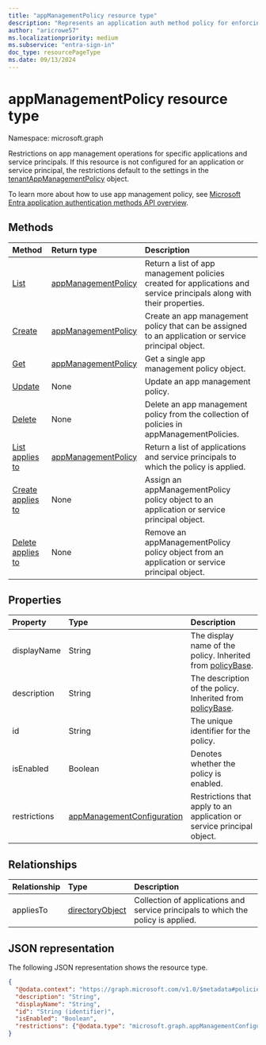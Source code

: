 ```yaml
---
title: "appManagementPolicy resource type"
description: "Represents an application auth method policy for enforcing app management restrictions on specific applications or service principals."
author: "aricrowe57"
ms.localizationpriority: medium
ms.subservice: "entra-sign-in"
doc_type: resourcePageType
ms.date: 09/13/2024
---
```


# appManagementPolicy resource type

Namespace: microsoft.graph

Restrictions on app management operations for specific applications and service principals. If this resource is not configured for an application or service principal, the restrictions default to the settings in the [tenantAppManagementPolicy](tenantappmanagementpolicy.md) object.

To learn more about how to use app management policy, see [Microsoft Entra application authentication methods API overview](../resources/applicationauthenticationmethodpolicy.md).


## Methods

| Method                                                         | Return type                                                                | Description                                                                                                            |
| :------------------------------------------------------------- | :------------------------------------------------------------------------- | :--------------------------------------------------------------------------------------------------------------------- |
| [List](../api/appmanagementpolicy-list.md)      | [appManagementPolicy](../resources/appmanagementpolicy.md) | Return a list of app management policies created for applications and service principals along with their properties. |
| [Create](../api/appmanagementpolicy-post.md)    | [appManagementPolicy](../resources/appmanagementpolicy.md) | Create an app management policy that can be assigned to an application or service principal object.                   |
| [Get](../api/appmanagementpolicy-get.md)       | [appManagementPolicy](../resources/appmanagementpolicy.md) | Get a single app management policy object.                                                                            |
| [Update](../api/appmanagementpolicy-update.md) | None                                                                       | Update an app management policy.                                                                                      |
| [Delete](../api/appmanagementpolicy-delete.md) | None                                                                       | Delete an app management policy from the collection of policies in appManagementPolicies.                             |
| [List applies to](../api/appmanagementpolicy-list-appliesto.md)| [appManagementPolicy](../resources/appmanagementpolicy.md)|Return a list of applications and service principals to which the policy is applied. |
| [Create applies to](../api/appmanagementpolicy-post-appliesto.md)| None |Assign an appManagementPolicy policy object to an application or service principal object. |
| [Delete applies to](../api/appmanagementpolicy-delete-appliesto.md)| None |Remove an appManagementPolicy policy object from an application or service principal object. |

## Properties

| Property     | Type                                                        | Description                                                            |
| :----------- | :---------------------------------------------------------- | :--------------------------------------------------------------------- |
| displayName  | String                                                      | The display name of the policy. Inherited from [policyBase](policybase.md). |
| description  | String                                                      | The description of the policy. Inherited from [policyBase](policybase.md).  |
| id           | String                                                      | The unique identifier for the policy.                                       |
| isEnabled    | Boolean                                                     | Denotes whether the policy is enabled.                                      |
| restrictions | [appManagementConfiguration](appManagementConfiguration.md) | Restrictions that apply to an application or service principal object. |

## Relationships

| Relationship | Type                                  | Description                                                                         |
| :----------- | :------------------------------------ | :---------------------------------------------------------------------------------- |
| appliesTo    | [directoryObject](directoryobject.md) | Collection of applications and service principals to which the policy is applied. |

## JSON representation

The following JSON representation shows the resource type.

<!-- {
  "blockType": "resource",
  "keyProperty": "id",
  "@odata.type": "microsoft.graph.appManagementPolicy",
  "baseType": "microsoft.graph.policyBase",
  "openType": false
}
-->

```json
{
  "@odata.context": "https://graph.microsoft.com/v1.0/$metadata#policies/appManagementPolicies",
  "description": "String",
  "displayName": "String",
  "id": "String (identifier)",
  "isEnabled": "Boolean",
  "restrictions": {"@odata.type": "microsoft.graph.appManagementConfiguration"}
}
```
